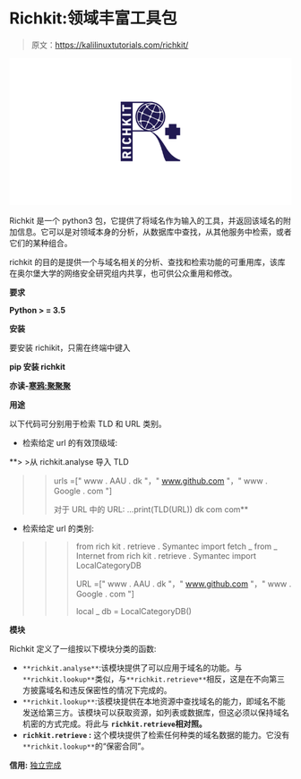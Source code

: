 # Richkit:领域丰富工具包

> 原文：<https://kalilinuxtutorials.com/richkit/>

[![Richkit : Domain Enrichment Toolkit](img/7f366491dd03b9a450fb6e470494f740.png "Richkit : Domain Enrichment Toolkit")](https://1.bp.blogspot.com/-OTD83MVtXuQ/XpNJRA8hXZI/AAAAAAAAF44/9CUrrpu8FEU64TeAMpVjegS-IDjggR-9QCLcBGAsYHQ/s1600/RichKit%25281%2529.png)

Richkit 是一个 python3 包，它提供了将域名作为输入的工具，并返回该域名的附加信息。它可以是对领域本身的分析，从数据库中查找，从其他服务中检索，或者它们的某种组合。

richkit 的目的是提供一个与域名相关的分析、查找和检索功能的可重用库，该库在奥尔堡大学的网络安全研究组内共享，也可供公众重用和修改。

**要求**

**Python > = 3.5**

**安装**

要安装 richikit，只需在终端中键入

**pip 安装 richkit**

**亦读-[寒鸦:聚聚聚](https://kalilinuxtutorials.com/jackdaw/)**

**用途**

以下代码可分别用于检索 TLD 和 URL 类别。

*   检索给定 url 的有效顶级域:

**> >从 richkit.analyse 导入 TLD
>>urls =[" www . AAU . dk "，" www.github.com "，" www . Google . com "]
>>
>>对于 URL 中的 URL:
…print(TLD(URL))
dk
com
com**

*   检索给定 url 的类别:

> > > from rich kit . retrieve . Symantec import fetch _ from _ Internet
>>>from rich kit . retrieve . Symantec import LocalCategoryDB
>>>
>>>URL =[" www . AAU . dk "，" www.github.com "，" www . Google . com "]
>>>
>>>local _ db = LocalCategoryDB()

**模块**

Richkit 定义了一组按以下模块分类的函数:

*   `**richkit.analyse**`:该模块提供了可以应用于域名的功能。与`**richkit.lookup**`类似，与`**richkit.retrieve**`相反，这是在不向第三方披露域名和违反保密性的情况下完成的。
*   `**richkit.lookup**`:该模块提供在本地资源中查找域名的能力，即域名不能发送给第三方。该模块可以获取资源，如列表或数据库，但这必须以保持域名机密的方式完成。将此与 **`richkit.retrieve`相对照。**
*   **`richkit.retrieve` :** 这个模块提供了检索任何种类的域名数据的能力。它没有`**richkit.lookup**`的“保密合同”。

**信用:** [独立完成](https://www.behance.net/independenthand)